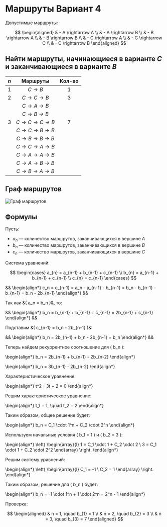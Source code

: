 # Маршруты Вариант 4

Допустимые маршруты:

$$
\begin{aligned}
& - A \rightarrow A \\
& - A \rightarrow B \\
& - B \rightarrow A \\
& - B \rightarrow B \\
& - C \rightarrow A \\
& - C \rightarrow C \\
& - C \rightarrow B
\end{aligned}
$$

## Найти маршруты, начинающиеся в варианте $C$ и заканчивающиеся в варианте $B$

| $n$ | Маршруты                      | Кол-во |
| :---: | :----------------------------: | :---: |
| 1    | $C \rightarrow B$             | 1     |
| 2    | $C \rightarrow C \rightarrow B$ | 3     |
|      | $C \rightarrow A \rightarrow B$ |       |
|      | $C \rightarrow B \rightarrow B$ |       |
| 3    | $C \rightarrow C \rightarrow C \rightarrow B$ |  7    |
|      | $C \rightarrow C \rightarrow B \rightarrow B$ |       |
|      | $C \rightarrow B \rightarrow B \rightarrow B$ |       |
|      | $C \rightarrow C \rightarrow A \rightarrow B$ |       |
|      | $C \rightarrow A \rightarrow A \rightarrow B$ |       |
|      | $C \rightarrow A \rightarrow B \rightarrow B$ |       |
|      | $C \rightarrow B \rightarrow A \rightarrow B$ |       |

## Граф маршрутов

![Граф маршрутов](https://i.ibb.co/9hNmvXZ/2024-12-04-160028.png)

## Формулы

Пусть:
- $a_{n}$ — количество маршрутов, заканчивающихся в вершине $A$
- $b_{n}$ — количество маршрутов, заканчивающихся в вершине $B$
- $c_{n}$ — количество маршрутов, заканчивающихся в вершине $C$

Система уравнений:

$$
\begin{cases}
a_{n} = a_{n-1} + b_{n-1} + c_{n-1} \\
b_{n} = a_{n-1} + b_{n-1} + c_{n-1} \\
c_{n} = c_{n-1}
\end{cases}
$$

&&
\begin{align*}
c_n = c_{n-1} = a_n - a_{n-1} - b_{n-1} = b_n - b_{n-1} - b_{n-1} = b_n - 2b_{n-1}
\end{align*}
&&


Так как &\( a_n = b_n \)&, то:

&&
\begin{align*}
b_n = b_{n-1} + b_{n-1} + c_{n-1} = 2b_{n-1} + c_{n-1}
\end{align*}
&&

Подставим &\( c_{n-1} = b_n - 2b_{n-1} \)&:

&&
\begin{align*}
b_n = 2b_{n-1} + b_n - 2b_{n-1} = b_n
\end{align*}
&&

Теперь найдем рекуррентное соотношение для \( b_n \):

\begin{align*}
b_n = 2b_{n-1} + b_{n-1} - 2b_{n-2}
\end{align*}

\begin{align*}
b_n = 3b_{n-1} - 2b_{n-2}
\end{align*}

Характеристическое уравнение:

\begin{align*}
t^2 - 3t + 2 = 0
\end{align*}

Решим характеристическое уравнение:

\begin{align*}
t_1 = 1, \quad t_2 = 2
\end{align*}

Таким образом, общее решение будет:

\begin{align*}
b_n = C_1 \cdot 1^n + C_2 \cdot 2^n
\end{align*}

Используем начальные условия \( b_1 = 1 \) и \( b_2 = 3 \):

\begin{align*}
\left\{
\begin{array}{l}
1 = C_1 \cdot 1 + C_2 \cdot 2 \\
3 = C_1 \cdot 1 + C_2 \cdot 2^2
\end{array}
\right.
\end{align*}

Решим систему уравнений:

\begin{align*}
\left\{
\begin{array}{l}
C_1 = -1 \\
C_2 = 1
\end{array}
\right.
\end{align*}

Таким образом, решение для \( b_n \) будет:

\begin{align*}
b_n = -1 \cdot 1^n + 1 \cdot 2^n = 2^n - 1
\end{align*}

Проверка:

$$
\begin{aligned}
& n = 1, \quad b_{1} = 1 \\
& n = 2, \quad b_{2} = 3 \\
& n = 3, \quad b_{3} = 7
\end{aligned}
$$
